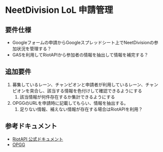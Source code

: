# NeetDivision LoL 申請管理

## 要件仕様

- Googleフォームの申請からGoogleスプレッドシート上でNeetDivisionの参加状況を管理する？
- GASを利用してRiotAPIから参加者の情報を抽出して情報を補完する？

## 追加要件

1. 募集しているレーン、チャンピオンと申請者が利用しているレーン、チャンピオンを突合し、該当する情報を色付けして確認できるようにする
   1.  該当情報が何件存在するか集計できるようにする
2.  OPGGのURLを申請時に記載してもらい、情報を抽出する。
    1.  足りない情報、補えない情報が存在する場合はRiotAPIを利用？

## 参考ドキュメント

- [RiotAPI 公式ドキュメント](https://developer.riotgames.com/apis)
- [OPGG](https://op.gg/ja)

